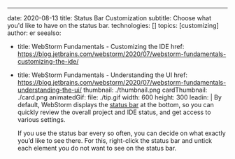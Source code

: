 ---
date: 2020-08-13 title: Status Bar Customization subtitle: Choose what you'd like to have on the status bar. technologies: [] topics: [customizing] author: er seealso:
- title: WebStorm Fundamentals - Customizing the IDE href: https://blog.jetbrains.com/webstorm/2020/07/webstorm-fundamentals-customizing-the-ide/
- title: WebStorm Fundamentals - Understanding the UI href: https://blog.jetbrains.com/webstorm/2020/07/webstorm-fundamentals-understanding-the-ui/ thumbnail: ./thumbnail.png cardThumbnail: ./card.png animatedGif: file: ./tip.gif width: 600 height: 300 leadin: | By default, WebStorm displays the [status bar](https://www.jetbrains.com/help/webstorm/guided-tour-around-the-user-interface.html) at the bottom, so you can quickly review the overall project and IDE status, and get access to various settings.

  If you use the status bar every so often, you can decide on what exactly you’d like to see there. For this, right-click the status bar and untick each element you do not want to see on the status bar.
  
  